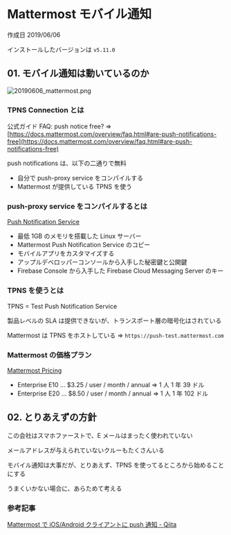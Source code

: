 # Mattermost モバイル通知

作成日 2019/06/06

インストールしたバージョンは `v5.11.0`

## 01. モバイル通知は動いているのか

![20190606_mattermost.png](https://imgur.com/tLJPhuU.png)

### TPNS Connection とは

公式ガイド FAQ: push notice free? => [https://docs.mattermost.com/overview/faq.html#are-push-notifications-free](https://docs.mattermost.com/overview/faq.html#are-push-notifications-free)

push notifications は、以下の二通りで無料

-   自分で push-proxy service をコンパイルする
-   Mattermost が提供している TPNS を使う

### push-proxy service をコンパイルするとは

[Push Notification Service](https://developers.mattermost.com/contribute/mobile/push-notifications/service/)

-   最低 1GB のメモリを搭載した Linux サーバー
-   Mattermost Push Notification Service のコピー
-   モバイルアプリをカスタマイズする
-   アップルデベロッパーコンソールから入手した秘密鍵と公開鍵
-   Firebase Console から入手した Firebase Cloud Messaging Server のキー

### TPNS を使うとは

TPNS = Test Push Notification Service

製品レベルの SLA は提供できないが、トランスポート層の暗号化はされている

Mattermost は TPNS をホストしている => `https://push-test.mattermost.com`

### Mattermost の価格プラン

[Mattermost Pricing](https://mattermost.com/pricing/)

-   Enterprise E10 ... \$3.25 / user / month / annual => 1 人 1 年 39 ドル
-   Enterprise E20 ... \$8.50 / user / month / annual => 1 人 1 年 102 ドル

## 02. とりあえずの方針

この会社はスマホファーストで、E メールはまったく使われていない

メールアドレスが与えられていないクルーもたくさんいる

モバイル通知は大事だが、とりあえず、TPNS を使ってるところから始めることにする

うまくいかない場合に、あらためて考える

### 参考記事

[Mattermost で iOS/Android クライアントに push 通知 \- Qiita](https://qiita.com/terukizm/items/d34ea4dbc00a9da920b8)
